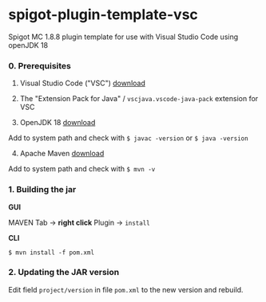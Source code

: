 # spigot-plugin-template-vsc

Spigot MC 1.8.8 plugin template for use with Visual Studio Code using openJDK 18

### 0. Prerequisites

1. Visual Studio Code ("VSC") [download](https://code.visualstudio.com/download)

2. The "Extension Pack for Java" / `vscjava.vscode-java-pack` extension for VSC

3. OpenJDK 18 [download](https://jdk.java.net/18/)

Add to system path and check with `$ javac -version` or `$ java -version`

4. Apache Maven [download](https://maven.apache.org/download.cgi)

Add to system path and check with `$ mvn -v`

### 1. Building the jar

**GUI**

MAVEN Tab -> **right click** Plugin -> `install`

**CLI**

`$ mvn install -f pom.xml`

### 2. Updating the JAR version

Edit field `project/version` in file `pom.xml` to the new version and rebuild.
